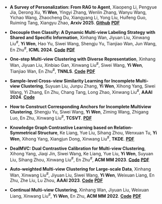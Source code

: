 - **A Survey of Personalization: From RAG to Agent**, Xiaopeng Li, Pengyue Jia, Derong Xu, **Yi Wen**, Yingyi Zhang, Wenlin Zhang, Wanyu Wang, Yichao Wang, Zhaocheng Du, Xiangyang Li, Yong Liu, Huifeng Guo, Ruiming Tang, Xiangyu Zhao, **Arxiv 2025**. [**Github**](https://github.com/Applied-Machine-Learning-Lab/Awesome-Personalized-RAG-Agent) [**PDF**](https://arxiv.org/abs/2504.10147)

- **Decouple then Classify: A Dynamic Multi-view Labeling Strategy with Shared and Specific Information**, Xinhang Wan, Jiyuan Liu, Xinwang Liu<sup>#</sup>, **Yi Wen**, Hao Yu, Siwei Wang, Shengju Yu, Tianjiao Wan, Jun Wang, En Zhu<sup>#</sup>, **ICML 2024**. [**Code**](https://github.com/wanxinhang/ICML2024_decouple_then_classify) [**PDF**](https://icml.cc/virtual/2024/poster/33857)

- **One-step Multi-view Clustering with Diverse Representation**, Xinhang Wan, Jiyuan Liu, Xinbiao Gan, Xinwang Liu<sup>#</sup>, Siwei Wang, **Yi Wen**, Tianjiao Wan, En Zhu<sup>#</sup>, **TNNLS**. [**Code**](https://github.com/wanxinhang/OMVCDR) [**PDF**](https://arxiv.org/pdf/2306.05437.pdf)


- **Sample-level Cross-view Similarity Learning for Incomplete Multi-view Clustering**, Suyuan Liu, Junpu Zhang, **Yi Wen**, Xihong Yang, Siwei Wang, Yi Zhang, En Zhu, Chang Tang, Long Zhao, Xinwang Liu<sup>#</sup>, **AAAI 2024**. [**Code**](https://github.com/Tracesource/SCSL) 

- **How to Construct Corresponding Anchors for Incomplete Multiview Clustering**, Shengju Yu, Siwei Wang, **Yi Wen**, Ziming Wang, Zhigang Luo, En Zhu, Xinwang Liu<sup>#</sup>, **TCSVT**.  <a href="https://wenyiwy99.github.io/pdf/tcsvt-yu.pdf">**PDF**</a>

- **Knowledge Graph Contrastive Learning based on Relation-Symmetrical Structure**, Ke Liang, Yue Liu, Sihang Zhou, Wenxuan Tu, **Yi Wen**, Xihong Yang, Xiangjun Dong, Xinwang Liu<sup>#</sup>, **TKDE**.  <a href="https://wenyiwy99.github.io/pdf/tkde-liang.pdf">**PDF**</a>
  
- **DealMVC: Dual Contrastive Calibration for Multi-view Clustering**, Xihong Yang, Jiaqi Jin, Siwei Wang, Ke Liang, Yue Liu, **Yi Wen**, Suyuan Liu, Sihang Zhou, Xinwang Liu<sup>#</sup>, En Zhu<sup>#</sup>, **ACM MM 2023**. [**Code**](https://github.com/xihongyang1999/DealMVC) [**PDF**](https://arxiv.org/pdf/2308.09000.pdf)

- **Auto-weighted Multi-view Clustering for Large-scale Data**, Xinhang Wan, Xinwang Liu<sup>#</sup>, Jiyuan Liu, Siwei Wang, **Yi Wen**, Weixuan Liang, En Zhu, Zhe Liu, Lu Zhou, **AAAI 2023**. [**Code**](https://github.com/wanxinhang/AAAI-2023-AWMVC) [**PDF**](https://arxiv.org/pdf/2303.01983.pdf)

- **Continual Multi-view Clustering**, Xinhang Wan, Jiyuan Liu, Weixuan Liang, Xinwang Liu<sup>#</sup>, **Yi Wen**, En Zhu, **ACM MM 2022**. [**Code**](https://github.com/wanxinhang/CMVC) [**PDF**](https://www.researchgate.net/profile/Xinhang-Wan/publication/364478623_Continual_Multi-view_Clustering/links/6386c9486b39e338d42e62a2/Continual-Multi-view-Clustering.pdf)
